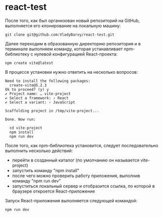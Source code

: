 # react-test

После того, как был организован новый репозиторий на GitHub, выполняется его клонирование на локальную машину:
```
git clone git@github.com:VladyBarvy/react-test.git
```





Далее переходим в образованную директорию репозитория и в терминале выполняем команду, которая устанавливает npm-библиотеку с нулевой конфигурацией React-проекта:
```
npm create vite@latest
```

В процессе установки нужно ответить на несколько вопросов:
```
Need to install the following packages:
  create-vite@5.2.3
Ok to proceed? (y) y
✔ Project name: … vite-project
✔ Select a framework: › React
✔ Select a variant: › JavaScript

Scaffolding project in /tmp/vite-project...

Done. Now run:

  cd vite-project
  npm install
  npm run dev
```





После того, как npm-библиотека установится, следует последовательно выполнить несколько действий:
  - перейти в созданный каталог (по умолчанию он называется vite-project)
  - запустить команду "npm install"
  - после чего можно проверить работу приложения, выполнив команду "npm run dev"
  - запуститься локальный сервер и отобразится ссылка, по которой в браузере откроется React-приложение








Запуск React-приложения выполняется следующей командой:
```
npm run dev
```
